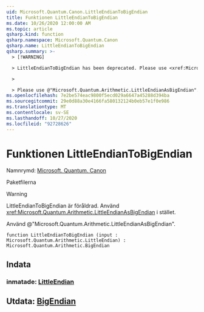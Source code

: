```yaml
---
uid: Microsoft.Quantum.Canon.LittleEndianToBigEndian
title: Funktionen LittleEndianToBigEndian
ms.date: 10/26/2020 12:00:00 AM
ms.topic: article
qsharp.kind: function
qsharp.namespace: Microsoft.Quantum.Canon
qsharp.name: LittleEndianToBigEndian
qsharp.summary: >-
  > [!WARNING]

  > LittleEndianToBigEndian has been deprecated. Please use <xref:Microsoft.Quantum.Arithmetic.LittleEndianAsBigEndian> instead.

  >

  > Please use @"Microsoft.Quantum.Arithmetic.LittleEndianAsBigEndian".
ms.openlocfilehash: 7e2be574eac9800f5ecd029a6647a45288d394ba
ms.sourcegitcommit: 29e0d88a30e4166fa580132124b0eb57e1f0e986
ms.translationtype: MT
ms.contentlocale: sv-SE
ms.lasthandoff: 10/27/2020
ms.locfileid: "92728626"
---
```

# <a name="littleendiantobigendian-function"></a>Funktionen LittleEndianToBigEndian

Namnrymd: [Microsoft. Quantum. Canon](xref:Microsoft.Quantum.Canon)

Paketfilerna [](https://nuget.org/packages/)


> [!WARNING]
> LittleEndianToBigEndian är föråldrad. Använd <xref:Microsoft.Quantum.Arithmetic.LittleEndianAsBigEndian> i stället.
>
> Använd @"Microsoft.Quantum.Arithmetic.LittleEndianAsBigEndian".



```qsharp
function LittleEndianToBigEndian (input : Microsoft.Quantum.Arithmetic.LittleEndian) : Microsoft.Quantum.Arithmetic.BigEndian
```


## <a name="input"></a>Indata

### <a name="input--littleendian"></a>inmatade: [LittleEndian](xref:Microsoft.Quantum.Arithmetic.LittleEndian)





## <a name="output--bigendian"></a>Utdata: [BigEndian](xref:Microsoft.Quantum.Arithmetic.BigEndian)

